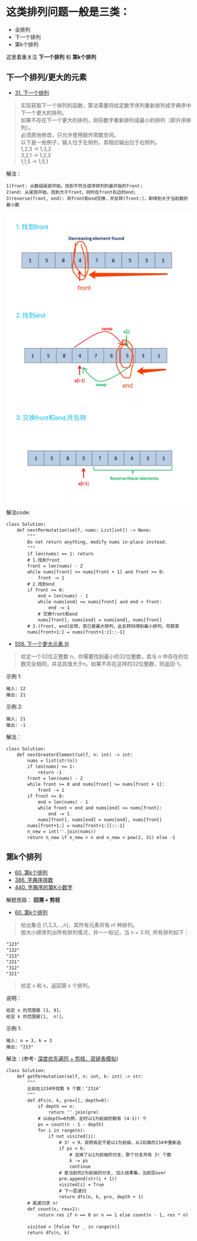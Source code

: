 # **这类排列问题一般是三类：**
* 全排列
* 下一个排列
* 第k个排列

这里着重关注 **下一个排列** 和 **第k个排列**
## 下一个排列/更大的元素

- [31. 下一个排列](https://leetcode-cn.com/problems/next-permutation/)
> 实现获取下一个排列的函数，算法需要将给定数字序列重新排列成字典序中下一个更大的排列。    
> 如果不存在下一个更大的排列，则将数字重新排列成最小的排列（即升序排列）。     
>必须原地修改，只允许使用额外常数空间。    
>以下是一些例子，输入位于左侧列，其相应输出位于右侧列。    
1,2,3 → 1,3,2   
3,2,1 → 1,2,3     
1,1,5 → 1,5,1

解法：
```shell
1)front: 从数组尾部开始，找到不符合逆序排列的最开始的front；    
2)end: 从尾部开始，找到大于front，同时在front右边的end;    
3)reverse(front, end): 将front和end交换，并反转(front:]，即得到大于当前数的最小数  
```  
![下一个更大的排列front](./相关的图/下一个更大的排列1.jpg)
![下一个更大的排列end](./相关的图/下一个更大的排列2.jpg)
![下一个更大的排列reverse](./相关的图/下一个更大的排列3.jpg)

解法code:
```python3
class Solution:
    def nextPermutation(self, nums: List[int]) -> None:
        """
        Do not return anything, modify nums in-place instead.
        """
        if len(nums) == 1: return
        # 1.找到front
        front = len(nums) - 2
        while nums[front] >= nums[front + 1] and front >= 0:
            front -= 1
        # 2.找到end
        if front >= 0:
            end = len(nums) - 1
            while nums[end] <= nums[front] and end > front:
                end -= 1
            # 交换front和end
            nums[front], nums[end] = nums[end], nums[front]
        # 3.(front, end]反转，若已是最大排列，此反转则得到最小排列，符题意
        nums[front+1:] = nums[front+1:][::-1]
```

- [556. 下一个更大元素 III](https://leetcode-cn.com/problems/next-greater-element-iii/solution/xia-yi-ge-geng-da-yuan-su-iii-by-leetcode/)
> 给定一个32位正整数 n，你需要找到最小的32位整数，其与 n 中存在的位数完全相同，并且其值大于n。如果不存在这样的32位整数，则返回-1。
>
示例 1:
```shell
输入: 12
输出: 21
```
示例 2:
```shell
输入: 21
输出: -1
```
解法：
```python3
class Solution:
    def nextGreaterElement(self, n: int) -> int:
        nums = list(str(n))
        if len(nums) <= 1:
            return -1
        front = len(nums) - 2
        while front >= 0 and nums[front] >= nums[front + 1]:
            front -= 1
        if front >= 0:
            end = len(nums) - 1
            while front < end and nums[end] <= nums[front]:
                end -= 1
            nums[front], nums[end] = nums[end], nums[front]
        nums[front+1:] = nums[front+1:][::-1]
        n_new = int(''.join(nums))
        return n_new if n_new > n and n_new < pow(2, 31) else -1
```

## 第k个排列
- [60. 第k个排列](https://leetcode-cn.com/problems/permutation-sequence/)
- [386. 字典序排数](https://leetcode-cn.com/problems/lexicographical-numbers/)
- [440. 字典序的第K小数字](https://leetcode-cn.com/problems/k-th-smallest-in-lexicographical-order/)

解题思路： **回溯 + 剪枝**

- [60. 第k个排列](https://leetcode-cn.com/problems/permutation-sequence/)
> 给出集合 [1,2,3,…,n]，其所有元素共有 n! 种排列。      
按大小顺序列出所有排列情况，并一一标记，当 n = 3 时, 所有排列如下：
```
"123"
"132"
"213"
"231"
"312"
"321"
```
> 给定 `n` 和 `k`，返回第 `k` 个排列。

说明：
```
给定 n 的范围是 [1, 9]。
给定 k 的范围是[1,  n!]。
```
示例 1:
```
输入: n = 3, k = 3
输出: "213"
```

解法：(参考- [深度优先遍历 + 剪枝、双链表模拟](https://leetcode-cn.com/problems/permutation-sequence/solution/hui-su-jian-zhi-python-dai-ma-java-dai-ma-by-liwei/))

```python3
class Solution:
    def getPermutation(self, n: int, k: int) -> str:
        """
        比如在1234中找第 9 个数：‘2314’
        """
        def dfs(n, k, pre=[], depth=0):
            if depth == n:
                return ''.join(pre)
            # 以depth=0为例，此时以1为前缀的数有 (4-1)! 个
            ps = count(n - 1 - depth)
            for i in range(n):
                if not visited[i]:
                    # 3! < 9，说明肯定不是以1为前缀，从1后面的234中重新选
                    if ps < k:
                        # 去掉了以1为前缀的分支，那个分支共有 3! 个数
                        k -= ps
                        continue
                    # 是当前的2为前缀的分支, 加入结果集，当前层over
                    pre.append(str(i + 1))
                    visited[i] = True
                    # 下一层递归
                    return dfs(n, k, pre, depth + 1)
        # 尾递归求 n!
        def count(n, res=1):
            return res if n == 0 or n == 1 else count(n - 1, res * n)
        
        visited = [False for _ in range(n)]
        return dfs(n, k)
```
